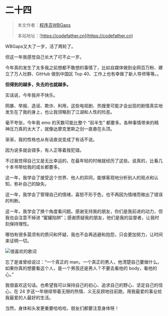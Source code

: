 # 二十四

> 本文作者：[程序员WBGaps](https://yuyuanweb.feishu.cn/wiki/Abldw5WkjidySxkKxU2cQdAtnah)
>
> 本站地址：[https://codefather.cn](https://codefather.cn)

WBGaps又大了一岁，活了两轮了。

但这一年我感觉自己长大了可不止一岁。

今年真的发生了太多我之前想都不敢想的事情了，比如自媒体做到全网百万粉、建立了万人社群、GitHub 做到中国区 Top 40、工作上也有幸做了新人导师等等。。

**但得到的越多，失去的也就越多。**

实话说，今年我并不快乐。

网暴、举报、造谣、欺诈、利用，这些电视剧、热搜里可能才会出现的剧情真实地发生在了我的身上，也让我领略到了江湖和人性的险恶。

毫不夸张，今年我 emo 的天数可能比整个 “前半生” 都要多。各种事情带来的精神压力真的太大了，就像达摩克里斯之剑一直悬在头顶。

渐渐，我的性格也从有话直说变成了有话不说。

因为说多就会错多，有人正等着我犯错。

不过我觉得自己又是无比幸运的，在最年轻的时候就经历了这些。说真的，比看几十本书带给我的成长都要多。

这一年，我学会了接受这个世界、他人的异同，能够客观地分析别人的观点和认知，弥补自己的缺失。

这一年，我学会了管理自己的情绪，喜怒不形于色，也不再因为情绪而做出了错误的判断。

这一年，我学会了换个角度看问题。感谢支持我的朋友，你们是我前进的动力，但我也会注意不掉进 “蜜罐陷阱”；感谢质疑我的朋友，他们是我的监督者，让我时刻保持理性。

哪怕有很多莫须有的质问和怀疑，我也不会再逃避和抱怨，只会更加努力，让时间来证明一切。

![](https://pic.yupi.icu/5563/202311031434126.png)很喜欢的歌词

忘了是谁曾经说过：“一个真正的 man，一个真正的男人，他清楚自己要做什么。如果你真的想要看这个人，是一个男孩还是男人？不要去看他的 body，看他的心。”

我很喜欢这句话。也希望我可以保持自己的初心、追求自己的野心、坚定自己的信心，在 24 岁这一年继续带着无限的热情、义无反顾地往前跑，用我最爱的事业给我最爱的人最好的生活。

当然，身体和头发更重要哈哈哈，朋友们都要注意身体呀！
